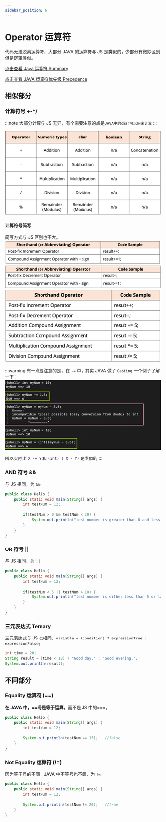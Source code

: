 ```yaml
---
sidebar_position: 6
---
```


# Operator 运算符

代码无法脱离运算符，大部分 JAVA 的运算符与 JS 是类似的，少部分有微妙区别但是逻辑类似。

[点击查看 Java 运算符 Summary](https://docs.oracle.com/javase/tutorial/java/nutsandbolts/opsummary.html)

[点击查看 JAVA 运算符优先级 Precedence](https://www.cs.bilkent.edu.tr/~guvenir/courses/CS101/op_precedence.html)

## 相似部分

### 计算符号 +-\*/

:::note
大部分计算与 JS 无异，有个需要注意的点是`JAVA中的char可以用来计算`
:::

![Operator1](../images/java-basic-operator-1.png)

#### 计算符号简写

简写方式与 JS 区别也不大。
![Operator2](../images/java-basic-operator-2.png)
![Operator3](../images/java-basic-operator-3.png)
![Operator4](../images/java-basic-operator-4.png)

:::warning
有一点要注意的是，在 `-=` 中，其实 JAVA 做了 `Casting`
一个例子了解一下：
![Example](../images/java-basic-operator-example1.png)

所以实际上 `X -= Y` 和 `(int) ( X - Y)` 是类似的
:::

### AND 符号 &&

与 JS 相同，为 `&&`

```java title="&&"
public class Hello {
    public static void main(String[] args) {
        int testNum = 12;

        if(testNum > 0 && testNum < 20) {
            System.out.println("test number is greater than 0 and less than 20!");
        }
    }
}
```

### OR 符号 ||

与 JS 相同，为 `||`

```java title="||"
public class Hello {
    public static void main(String[] args) {
        int testNum = 12;

        if(testNum < 5 || testNum > 10) {
            System.out.println("test number is either less than 5 or larger than 10!");
        }
    }
}
```

### 三元表达式 Ternary

三元表达式与 JS 也相同，`variable = (condition) ? expressionTrue :  expressionFalse;`

```java title="Ternary"
int time = 20;
String result = (time < 18) ? "Good day." : "Good evening.";
System.out.println(result);
```

## 不同部分

### Equality 运算符 (==)

**在 JAVA 中，==号是等于运算**，而不是 JS 中的===。

```java
public class Hello {
    public static void main(String[] args) {
        int testNum = 12;

        System.out.println(testNum == 13);   //false
    }
}
```

### Not Equality 运算符 (!=)

因为等于号的不同，JAVA 中不等号也不同，为 `!=`。

```java
public class Hello {
    public static void main(String[] args) {
        int testNum = 12;

        System.out.println(testNum != 20);   //true
    }
}
```
